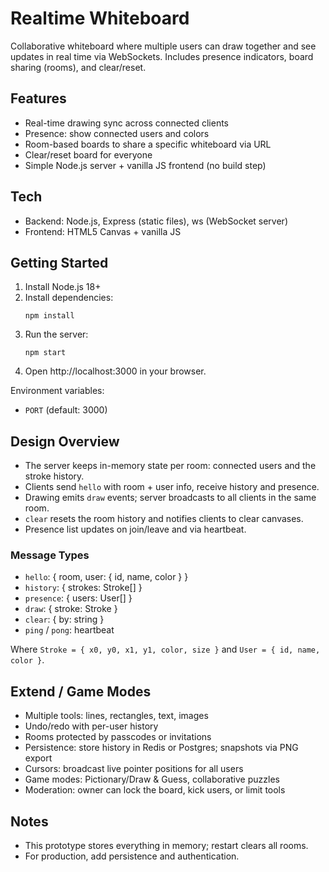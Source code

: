 # Realtime Whiteboard

Collaborative whiteboard where multiple users can draw together and see updates in real time via WebSockets. Includes presence indicators, board sharing (rooms), and clear/reset.

## Features
- Real-time drawing sync across connected clients
- Presence: show connected users and colors
- Room-based boards to share a specific whiteboard via URL
- Clear/reset board for everyone
- Simple Node.js server + vanilla JS frontend (no build step)

## Tech
- Backend: Node.js, Express (static files), ws (WebSocket server)
- Frontend: HTML5 Canvas + vanilla JS

## Getting Started
1. Install Node.js 18+
2. Install dependencies:
   ```pwsh
   npm install
   ```
3. Run the server:
   ```pwsh
   npm start
   ```
4. Open http://localhost:3000 in your browser.

Environment variables:
- `PORT` (default: 3000)

## Design Overview
- The server keeps in-memory state per room: connected users and the stroke history.
- Clients send `hello` with room + user info, receive history and presence.
- Drawing emits `draw` events; server broadcasts to all clients in the same room.
- `clear` resets the room history and notifies clients to clear canvases.
- Presence list updates on join/leave and via heartbeat.

### Message Types
- `hello`: { room, user: { id, name, color } }
- `history`: { strokes: Stroke[] }
- `presence`: { users: User[] }
- `draw`: { stroke: Stroke }
- `clear`: { by: string }
- `ping` / `pong`: heartbeat

Where `Stroke = { x0, y0, x1, y1, color, size }` and `User = { id, name, color }`.

## Extend / Game Modes
- Multiple tools: lines, rectangles, text, images
- Undo/redo with per-user history
- Rooms protected by passcodes or invitations
- Persistence: store history in Redis or Postgres; snapshots via PNG export
- Cursors: broadcast live pointer positions for all users
- Game modes: Pictionary/Draw & Guess, collaborative puzzles
- Moderation: owner can lock the board, kick users, or limit tools

## Notes
- This prototype stores everything in memory; restart clears all rooms.
- For production, add persistence and authentication.
